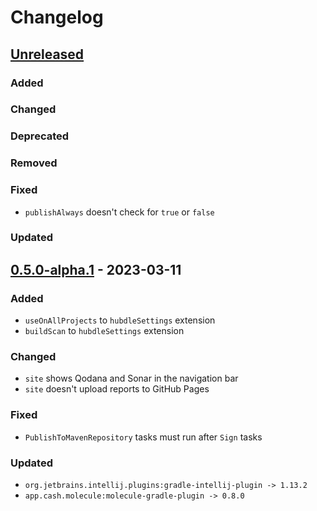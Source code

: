 # Changelog

## [Unreleased]

### Added

### Changed

### Deprecated

### Removed

### Fixed

- `publishAlways` doesn't check for `true` or `false`

### Updated

## [0.5.0-alpha.1] - 2023-03-11

### Added

- `useOnAllProjects` to `hubdleSettings` extension
- `buildScan` to `hubdleSettings` extension

### Changed

- `site` shows Qodana and Sonar in the navigation bar
- `site` doesn't upload reports to GitHub Pages

### Fixed

- `PublishToMavenRepository` tasks must run after `Sign` tasks

### Updated

- `org.jetbrains.intellij.plugins:gradle-intellij-plugin -> 1.13.2`
- `app.cash.molecule:molecule-gradle-plugin -> 0.8.0`

[Unreleased]: https://github.com/JavierSegoviaCordoba/hubdle/compare/0.5.0-alpha.1...HEAD

[0.5.0-alpha.1]: https://github.com/JavierSegoviaCordoba/hubdle/compare/0.4.0-alpha.18...0.5.0-alpha.1
